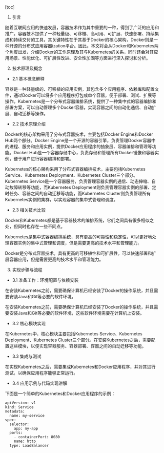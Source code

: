 
[toc]                    
                
                
1. 引言

随着互联网应用的快速发展，容器技术作为其中重要的一种，得到了广泛的应用和推广。容器技术提供了一种轻量级、可移植、高可用、可扩展、快速部署、持续集成和持续交付的工具，其关键特性在于其基于Docker的核心架构，Docker则是一种开源的分布式应用容器ization平台。因此，本文将会从Docker和Kubernetes两个角度出发，介绍Docker的工作原理及其与Kubernetes的关系，同时还会对其应用场景、性能优化、可扩展性改进、安全性加固等方面进行深入探讨和分析。

2. 技术原理及概念

- 2.1 基本概念解释

容器是一种轻量级的、可移植的应用实例，其包含多个应用程序、依赖库和配置文件，通过Docker可以将多个应用程序打包成单个容器，便于部署、测试、扩展等操作。Kubernetes是一个分布式容器编排系统，提供了一种集中式的容器编排和部署方案，可以自动管理多个Docker容器，实现容器之间的自动化通信、自动扩展、自动迁移等操作。

- 2.2 技术原理介绍

Docker的核心架构采用了分布式容器技术，主要包括Docker Engine和Docker Hub两个部分。Docker Engine是一个开源的容器引擎，负责管理Docker容器中的进程、服务和应用实例，提供Docker应用程序的抽象层、容器编排和管理等功能。Docker Hub是一个容器存储中心，负责存储和管理所有Docker镜像和容器实例，便于用户进行容器编排和部署。

Kubernetes的核心架构采用了分布式容器编排技术，主要包括Kubernetes Service、Kubernetes Deployment、Kubernetes Cluster三个部分。Kubernetes Service是一个容器服务，负责管理容器实例的通信、动态伸缩、自动故障转移等功能，而Kubernetes Deployment则负责管理容器实例的部署、定时任务、容器之间的自动迁移等功能，而Kubernetes Cluster则负责管理所有Kubernetes实例的集群，以实现容器的集中式管理和调度。

- 2.3 相关技术比较

Docker和Kubernetes都是基于容器技术的编排系统，它们之间具有很多相似之处，但同时也存在一些不同点。

Kubernetes是集中式容器编排系统，具有更高的可靠性和稳定性，可以更好地处理容器实例的集中式管理和调度，但是需要更高的技术水平和管理能力。

Docker是分布式容器技术，具有更高的可移植性和可扩展性，可以快速部署和扩展容器应用，但是需要更高的技术水平和管理能力。

3. 实现步骤与流程

- 3.1 准备工作：环境配置与依赖安装

在安装Kubernetes之前，需要确保计算机已经安装了Docker的操作系统，并且需要安装Java和Git等必要的软件环境。

在安装Kubernetes之前，需要确保计算机已经安装了Docker的操作系统，并且需要安装Java和Git等必要的软件环境，这些软件环境需要在计算机上安装。

- 3.2 核心模块实现

在Kubernetes中，核心模块主要包括Kubernetes Service、Kubernetes Deployment、Kubernetes Cluster三个部分。在安装Kubernetes之后，需要配置这些模块，以便实现容器服务、容器部署、容器之间的自动迁移等功能。

- 3.3 集成与测试

在实现Kubernetes之后，需要集成Kubernetes和Docker应用程序，并对其进行测试，以确保应用程序能够正常运行。

- 3.4 应用示例与代码实现讲解

下面是一个简单的Kubernetes和Docker应用程序的示例：

```
apiVersion: v1
kind: Service
metadata:
  name: my-service
spec:
  selector:
    app: my-app
  ports:
    - containerPort: 8080
    name: http
  type: LoadBalancer
```

